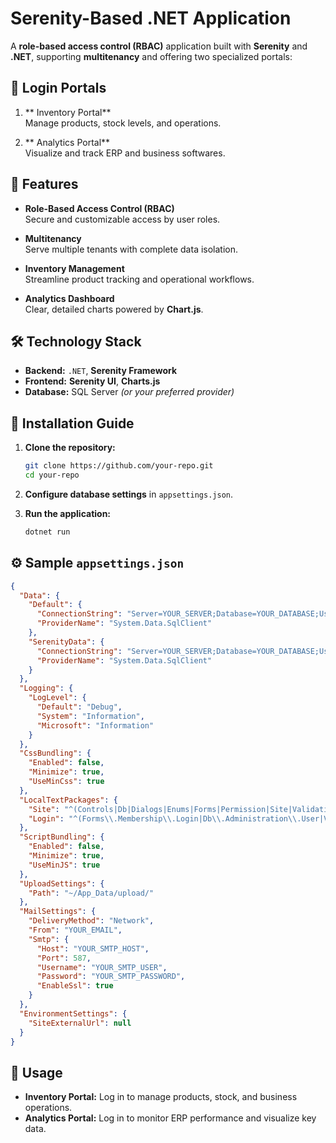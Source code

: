# Serenity-Based .NET Application

A **role-based access control (RBAC)** application built with **Serenity** and **.NET**, supporting **multitenancy** and offering two specialized portals:

## 🔐 Login Portals

1. ** Inventory Portal**  
   Manage products, stock levels, and operations.

2. ** Analytics Portal**  
   Visualize and track ERP and business softwares.

## 🧩 Features

- **Role-Based Access Control (RBAC)**  
  Secure and customizable access by user roles.

- **Multitenancy**  
  Serve multiple tenants with complete data isolation.

- **Inventory Management**  
  Streamline product tracking and operational workflows.

- **Analytics Dashboard**  
  Clear, detailed charts powered by **Chart.js**.


## 🛠️ Technology Stack

- **Backend:** `.NET`, **Serenity Framework**  
- **Frontend:** **Serenity UI**, **Charts.js**  
- **Database:** SQL Server *(or your preferred provider)*  


## 🧪 Installation Guide

1. **Clone the repository:**
   ```bash
   git clone https://github.com/your-repo.git
   cd your-repo
   ```

2. **Configure database settings** in `appsettings.json`.

3. **Run the application:**
   ```bash
   dotnet run
   ```

## ⚙️ Sample `appsettings.json`

```json
{
  "Data": {
    "Default": {
      "ConnectionString": "Server=YOUR_SERVER;Database=YOUR_DATABASE;User Id=YOUR_USER; Password=YOUR_PASSWORD;TrustServerCertificate=True;",
      "ProviderName": "System.Data.SqlClient"
    },
    "SerenityData": {
      "ConnectionString": "Server=YOUR_SERVER;Database=YOUR_DATABASE;User Id=YOUR_USER; Password=YOUR_PASSWORD;TrustServerCertificate=True;",
      "ProviderName": "System.Data.SqlClient"
    }
  },
  "Logging": {
    "LogLevel": {
      "Default": "Debug",
      "System": "Information",
      "Microsoft": "Information"
    }
  },
  "CssBundling": {
    "Enabled": false,
    "Minimize": true,
    "UseMinCss": true
  },
  "LocalTextPackages": {
    "Site": "^(Controls|Db|Dialogs|Enums|Forms|Permission|Site|Validation)\\.",
    "Login": "^(Forms\\.Membership\\.Login|Db\\.Administration\\.User|Validation\\.Required|Dialogs)\\."
  },
  "ScriptBundling": {
    "Enabled": false,
    "Minimize": true,
    "UseMinJS": true
  },
  "UploadSettings": {
    "Path": "~/App_Data/upload/"
  },
  "MailSettings": {
    "DeliveryMethod": "Network",
    "From": "YOUR_EMAIL",
    "Smtp": {
      "Host": "YOUR_SMTP_HOST",
      "Port": 587,
      "Username": "YOUR_SMTP_USER",
      "Password": "YOUR_SMTP_PASSWORD",
      "EnableSsl": true
    }
  },
  "EnvironmentSettings": {
    "SiteExternalUrl": null
  }
}
```


## 📘 Usage

-  **Inventory Portal:** Log in to manage products, stock, and business operations.  
-  **Analytics Portal:** Log in to monitor ERP performance and visualize key data.

